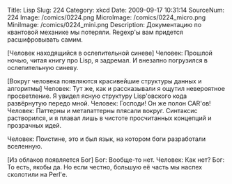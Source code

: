 Title: Lisp 
Slug: 224 
Category: xkcd 
Date: 2009-09-17 10:31:14 
SourceNum: 224 
Image: /comics/0224.png 
MicroImage: /comics/0224_micro.png 
MiniImage: /comics/0224_mini.png 
Description: Документацию по квантовой механике мы потеряли. Regexp'ы вам придется расшифровывать самим. 

[Человек находящийся в ослепительной синеве]
Человек: Прошлой ночью, читая книгу про Lisp, я задремал. И внезапно погрузился в ослепительную синеву.

[Вокруг человека появляются красивейшие структуры данных и алгоритмы]
Человек: Тут же, как и рассказывали я ощутил невероятное просветление. Я увидел ясную структуру Lisp'овского кода развёрнутую передо мной.
Человек: Господи! Он же полон CAR'ов!
Человек: Паттерны и метапаттерны плясали вокруг. Синтаксис растворился, и я плавал лишь в чистоте просчитанных концепций и прозрачных идей.

Человек: Поистине, это и был язык, на котором боги разработали вселенную.

[Из облаков появляется Бог]
Бог: Вообще-то нет.
Человек: Как нет?
Бог: То есть, якобы да. Но если честно, большую её часть мы наспех сколотили на Perl'е.